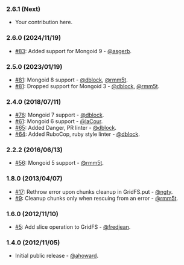 ### 2.6.1 (Next)

* Your contribution here.

### 2.6.0 (2024/11/19)

* [#83](https://github.com/mongoid/mongoid-grid_fs/pull/83): Added support for Mongoid 9 - [@asgerb](https://github.com/asgerb).

### 2.5.0 (2023/01/19)

* [#81](https://github.com/mongoid/mongoid-grid_fs/pull/81): Mongoid 8 support - [@dblock](https://github.com/dblock), [@rmm5t](https://github.com/rmm5t).
* [#81](https://github.com/mongoid/mongoid-grid_fs/pull/81): Dropped support for Mongoid 3 - [@dblock](https://github.com/dblock), [@rmm5t](https://github.com/rmm5t).

### 2.4.0 (2018/07/11)

* [#76](https://github.com/mongoid/mongoid-grid_fs/pull/76): Mongoid 7 support - [@dblock](https://github.com/dblock).
* [#61](https://github.com/mongoid/mongoid-grid_fs/pull/61): Mongoid 6 support - [@laCour](https://github.com/laCour).
* [#65](https://github.com/mongoid/mongoid-grid_fs/pull/65): Added Danger, PR linter - [@dblock](https://github.com/dblock).
* [#64](https://github.com/mongoid/mongoid-grid_fs/pull/64): Added RuboCop, ruby style linter - [@dblock](https://github.com/dblock).

### 2.2.2 (2016/06/13)

* [#56](https://github.com/mongoid/mongoid-grid_fs/pull/56): Mongoid 5 support - [@rmm5t](https://github.com/rmm5t).

### 1.8.0 (2013/04/07)

* [#17](https://github.com/mongoid/mongoid-grid_fs/pull/17): Rethrow error upon chunks cleanup in GridFS.put - [@ngty](https://github.com/ngty).
* [#9](https://github.com/mongoid/mongoid-grid_fs/pull/9): Cleanup chunks only when rescuing from an error - [@rmm5t](https://github.com/rmm5t).

### 1.6.0 (2012/11/10)

* [#5](https://github.com/mongoid/mongoid-grid_fs/pull/5): Add slice operation to GridFS - [@fredjean](https://github.com/fredjean).

### 1.4.0 (2012/11/05)

* Initial public release - [@ahoward](https://github.com/ahoward).
